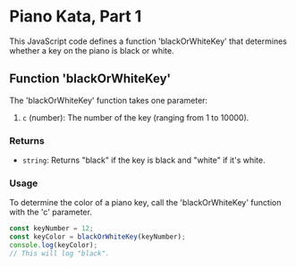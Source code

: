 # Piano Kata, Part 1

This JavaScript code defines a function 'blackOrWhiteKey' that determines whether a key on the piano is black or white.

## Function 'blackOrWhiteKey'

The 'blackOrWhiteKey' function takes one parameter:

1. `c` (number): The number of the key (ranging from 1 to 10000).

### Returns

- `string`: Returns "black" if the key is black and "white" if it's white.

### Usage

To determine the color of a piano key, call the 'blackOrWhiteKey' function with the 'c' parameter.

```javascript
const keyNumber = 12;
const keyColor = blackOrWhiteKey(keyNumber);
console.log(keyColor);
// This will log "black".
